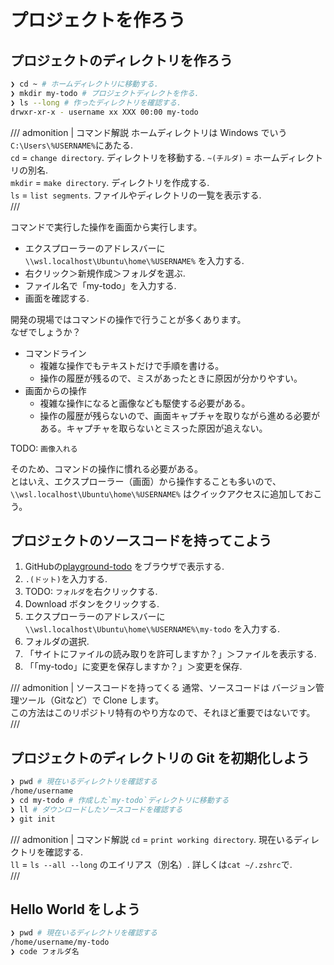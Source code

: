 # プロジェクトを作ろう

## プロジェクトのディレクトリを作ろう

```bash
❯ cd ~ # ホームディレクトリに移動する.
❯ mkdir my-todo # プロジェクトディレクトを作る.
❯ ls --long # 作ったディレクトリを確認する.
drwxr-xr-x - username xx XXX 00:00 my-todo
```

/// admonition | コマンド解説
ホームディレクトリは Windows でいう`C:\Users\%USERNAME%`にあたる.  
`cd` = `change directory`. ディレクトリを移動する. `~(チルダ)` = ホームディレクトリの別名.  
`mkdir` = `make directory`. ディレクトリを作成する.  
`ls` = `list segments`. ファイルやディレクトリの一覧を表示する.  
///

コマンドで実行した操作を画面から実行します。

- エクスプローラーのアドレスバーに `\\wsl.localhost\Ubuntu\home\%USERNAME%` を入力する.
- 右クリック＞新規作成＞フォルダを選ぶ.
- ファイル名で「my-todo」を入力する.
- 画面を確認する.

開発の現場ではコマンドの操作で行うことが多くあります。  
なぜでしょうか？  

- コマンドライン
  - 複雑な操作でもテキストだけで手順を書ける。
  - 操作の履歴が残るので、ミスがあったときに原因が分かりやすい。
- 画面からの操作
  - 複雑な操作になると画像なども駆使する必要がある。
  - 操作の履歴が残らないので、画面キャプチャを取りながら進める必要がある。キャプチャを取らないとミスった原因が追えない。

TODO: `画像入れる`

そのため、コマンドの操作に慣れる必要がある。  
とはいえ、エクスプローラー（画面）から操作することも多いので、  
`\\wsl.localhost\Ubuntu\home\%USERNAME%` はクイックアクセスに追加しておこう。

## プロジェクトのソースコードを持ってこよう

1. GitHubの[playground-todo](https://github.com/oktntko/playground-todo) をブラウザで表示する.
2. `.(ドット)`を入力する.
3. TODO: `フォルダ`を右クリックする.
4. Download ボタンをクリックする.
5. エクスプローラーのアドレスバーに `\\wsl.localhost\Ubuntu\home\%USERNAME%\my-todo` を入力する.
6. フォルダの選択.
7. 「サイトにファイルの読み取りを許可しますか？」＞ファイルを表示する.
8. 「「my-todo」に変更を保存しますか？」＞変更を保存.

/// admonition | ソースコードを持ってくる
通常、ソースコードは バージョン管理ツール（Gitなど）で Clone します。  
この方法はこのリポジトリ特有のやり方なので、それほど重要ではないです。  
///

## プロジェクトのディレクトリの Git を初期化しよう

```bash
❯ pwd # 現在いるディレクトリを確認する
/home/username
❯ cd my-todo # 作成した`my-todo`ディレクトリに移動する
❯ ll # ダウンロードしたソースコードを確認する
❯ git init
```

/// admonition | コマンド解説
`cd` = `print working directory`. 現在いるディレクトリを確認する.  
`ll` = `ls --all --long` のエイリアス（別名）. 詳しくは`cat ~/.zshrc`で.  
///

## Hello World をしよう

```bash
❯ pwd # 現在いるディレクトリを確認する
/home/username/my-todo
❯ code フォルダ名
```
